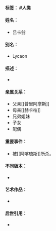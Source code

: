 #### 标签： #人类
#### 姓名：
- 吕卡翁
#### 别名：
- Lycaon
#### 描述：
- 
#### 亲属关系：
- 父亲[[普里阿摩斯]]
- 母亲[[赫卡柏]]
- 兄弟姐妹
- 子女
- 配偶
#### 重要事件：
- 被[[阿喀琉斯]]所杀。
#### 不同版本：
- 
#### 艺术作品：
- 
#### 后世引用：
- 